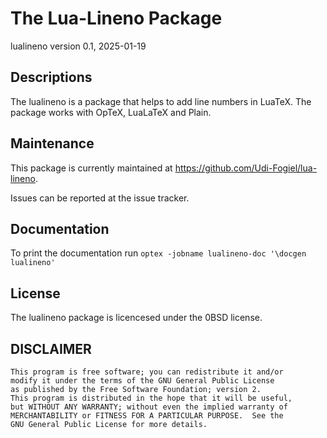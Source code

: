 # The Lua-Lineno Package
lualineno version 0.1, 2025-01-19

## Descriptions
The lualineno is a package that helps to add line numbers in LuaTeX.
The package works with OpTeX, LuaLaTeX and Plain.

## Maintenance
This package is currently maintained at https://github.com/Udi-Fogiel/lua-lineno.

Issues can be reported at the issue tracker.

## Documentation
To print the documentation run `optex -jobname lualineno-doc '\docgen lualineno'`

## License
The lualineno package is licencesed under the 0BSD license.

## DISCLAIMER

    This program is free software; you can redistribute it and/or
    modify it under the terms of the GNU General Public License
    as published by the Free Software Foundation; version 2.
    This program is distributed in the hope that it will be useful,
    but WITHOUT ANY WARRANTY; without even the implied warranty of
    MERCHANTABILITY or FITNESS FOR A PARTICULAR PURPOSE.  See the
    GNU General Public License for more details.
